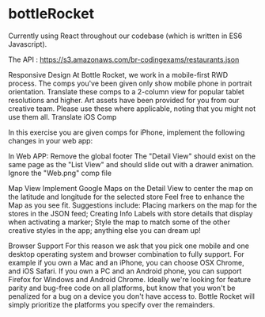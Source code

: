 # bottleRocket

Currently using React throughout our codebase (which is written in ES6 Javascript).

The API : https://s3.amazonaws.com/br-codingexams/restaurants.json

Responsive Design
At Bottle Rocket, we work in a mobile-first RWD process. The comps you've been given only show mobile phone in portrait orientation. 
Translate these comps to a 2-column view for popular tablet resolutions and higher.
Art assets have been provided for you from our creative team. Please use these where applicable, noting that you might not use them all.
Translate iOS Comp

In this exercise you are given comps for iPhone, implement the following changes in your web app:

In Web APP: Remove the global footer
The "Detail View" should exist on the same page as the "List View" and should slide out with a drawer animation.
Ignore the "Web.png" comp file

Map View
Implement Google Maps on the Detail View to center the map on the latitude and longitude for the selected store
Feel free to enhance the Map as you see fit. 
Suggestions include: Placing markers on the map for the stores in the JSON feed; 
Creating Info Labels with store details that display when activating a marker;
Style the map to match some of the other creative styles in the app; 
anything else you can dream up!

Browser Support
For this reason we ask that you pick one mobile and one desktop operating system and browser combination to fully support.
For example if you own a Mac and an iPhone, you can choose OSX Chrome, and iOS Safari. 
If you own a PC and an Android phone, you can support Firefox for Windows and Android Chrome. 
Ideally we're looking for feature parity and bug-free code on all platforms, 
but know that you won't be penalized for a bug on a device you don't have access to. 
Bottle Rocket will simply prioritize the platforms you specify over the remainders.
